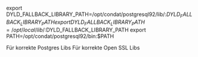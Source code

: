 export DYLD_FALLBACK_LIBRARY_PATH=/opt/condat/postgresql92/lib/:$DYLD_FALLBACK_LIBRARY_PATH
export DYLD_FALLBACK_LIBRARY_PATH=/opt/local/lib/:$DYLD_FALLBACK_LIBRARY_PATH
export PATH=/opt/condat/postgresql92/bin:$PATH

Für korrekte Postgres Libs
Für korrekte Open SSL Libs
